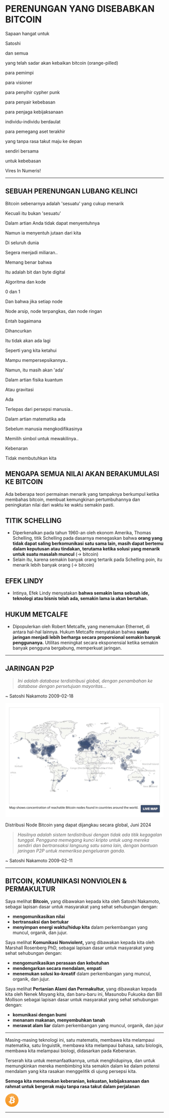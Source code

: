 # PERENUNGAN YANG DISEBABKAN BITCOIN
Sapaan hangat untuk

Satoshi

dan semua

yang telah sadar akan kebaikan bitcoin (orange-pilled)

para pemimpi

para visioner

para penyihir cypher punk

para penyair kebebasan

para penjaga kebijaksanaan

individu-individu berdaulat

para pemegang aset terakhir

yang tanpa rasa takut maju ke depan

sendiri bersama

untuk kebebasan

Vires In Numeris!

---

## SEBUAH PERENUNGAN LUBANG KELINCI

Bitcoin sebenarnya adalah 'sesuatu' yang cukup menarik

Kecuali itu bukan 'sesuatu'

Dalam artian Anda tidak dapat menyentuhnya

Namun ia menyentuh jutaan dari kita

Di seluruh dunia

Segera menjadi miliaran..

Memang benar bahwa

Itu adalah bit dan byte digital

Algoritma dan kode

0 dan 1

Dan bahwa jika setiap node

Node arsip, node terpangkas, dan node ringan

Entah bagaimana

Dihancurkan

Itu tidak akan ada lagi

Seperti yang kita ketahui

Mampu mempersepsikannya..

Namun, itu masih akan 'ada'

Dalam artian fisika kuantum

Atau gravitasi

Ada

Terlepas dari persepsi manusia..

Dalam artian matematika ada

Sebelum manusia mengkodifikasinya

Memilih simbol untuk mewakilinya..

Kebenaran

Tidak membutuhkan kita

## MENGAPA SEMUA NILAI AKAN BERAKUMULASI KE BITCOIN

Ada beberapa teori permainan menarik yang tampaknya
berkumpul ketika membahas bitcoin, membuat
kemungkinan pertumbuhannya dan peningkatan nilai dari waktu ke waktu
semakin pasti.

## TITIK SCHELLING

* Diperkenalkan pada tahun 1960-an oleh ekonom Amerika,
Thomas Schelling, titik Schelling pada dasarnya menegaskan
bahwa **orang yang tidak dapat saling berkomunikasi
satu sama lain, masih dapat bertemu dalam keputusan
atau tindakan, terutama ketika solusi yang menarik
untuk suatu masalah muncul** (-> bitcoin)
* Selain itu, karena semakin banyak orang tertarik pada Schelling
poin, itu menarik lebih banyak orang (-> bitcoin)

## EFEK LINDY
* Intinya, Efek Lindy menyatakan **bahwa semakin lama sebuah
ide, teknologi atau bisnis telah ada,
semakin lama ia akan bertahan.**

## HUKUM METCALFE

* Dipopulerkan oleh Robert Metcalfe, yang menemukan
Ethernet, di antara hal-hal lainnya. Hukum Metcalfe menyatakan
bahwa **suatu jaringan menjadi lebih berharga secara proporsional semakin banyak penggunanya.** Utilitas meningkat secara eksponensial ketika semakin banyak pengguna bergabung, memperkuat
jaringan.

---

## JARINGAN P2P
>*Ini adalah database terdistribusi global, dengan
penambahan ke database dengan persetujuan
mayoritas...*

~ Satoshi Nakamoto 2009-02-18

![live map](figure-032-live%20map.png)

Distribusi Node Bitcoin yang dapat dijangkau secara global, Juni 2024

>*Hasilnya adalah sistem terdistribusi dengan
tidak ada titik kegagalan tunggal. Pengguna memegang
kunci kripto untuk uang mereka sendiri dan
bertransaksi langsung satu sama lain, dengan
bantuan jaringan P2P untuk memeriksa
pengeluaran ganda.*

~ Satoshi Nakamoto 2009-02-11

---

## BITCOIN, KOMUNIKASI NONVIOLEN & PERMAKULTUR

Saya melihat **Bitcoin,** yang dibawakan kepada kita oleh Satoshi Nakamoto, sebagai
lapisan dasar untuk masyarakat yang sehat sehubungan dengan:

* **mengomunikasikan nilai**
* **bertransaksi dan bertukar**
* **menyimpan energi waktu/hidup kita**
dalam perkembangan yang muncul, organik, dan jujur.

Saya melihat **Komunikasi Nonviolent,** yang dibawakan kepada kita oleh Marshall
Rosenberg PhD, sebagai lapisan dasar untuk masyarakat yang sehat
sehubungan dengan:

* **mengomunikasikan perasaan dan kebutuhan**
* **mendengarkan secara mendalam, empati**
* **menemukan solusi ko-kreatif**
dalam perkembangan yang muncul, organik, dan jujur.

Saya melihat **Pertanian Alami dan Permakultur,** yang dibawakan kepada kita oleh
Nenek Moyang kita, dan baru-baru ini, Masunobu Fukuoka dan Bill
Mollison sebagai lapisan dasar untuk masyarakat yang sehat
sehubungan dengan:

* **komunikasi dengan bumi**
* **menanam makanan, menyembuhkan tanah**
* **merawat alam liar**
dalam perkembangan yang muncul, organik, dan jujur

---

Masing-masing teknologi ini, satu matematis, membawa
kita melampaui matematika, satu linguistik, membawa kita melampaui
bahasa, satu biologis, membawa kita melampaui biologi,
didasarkan pada Kebenaran.

Terserah kita untuk memanfaatkannya, untuk menghidupinya, dan
untuk memungkinkan mereka membimbing kita semakin dalam ke dalam
potensi mendalam yang kita rasakan menggelitik di ujung
persepsi kita.

**Semoga kita menemukan keberanian, kekuatan,
kebijaksanaan dan rahmat
untuk bergerak maju tanpa rasa takut
dalam perjalanan**

![b](figure-033-b.png)

---
